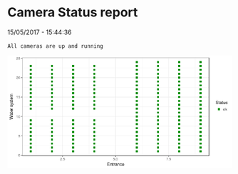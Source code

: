 Camera Status report
================
15/05/2017 - 15:44:36

    All cameras are up and running

![](camreport_files/figure-markdown_github/unnamed-chunk-2-1.png)
